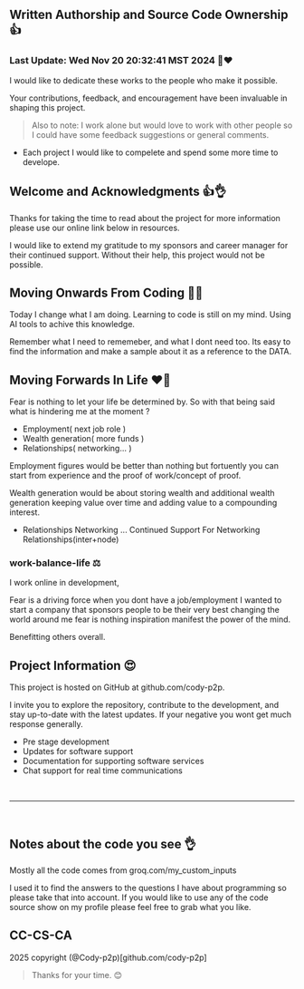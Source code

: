 ## Written Authorship and Source Code Ownership 👍
### Last Update: Wed Nov 20 20:32:41 MST 2024 🙌❤️

I would like to dedicate these works to the people who make it possible. 

Your contributions, feedback, and encouragement have been invaluable in shaping this project. 

> Also to note: I work alone but would love to work with other people so I could have some feedback suggestions or general comments.

- Each project I would like to compelete and spend some more time to develope.

## Welcome and Acknowledgments 👍👌

Thanks for taking the time to read about the project for more information please use our online
link below in resources.

I would like to extend my gratitude to my sponsors and career manager for their continued support. 
Without their help, this project would not be possible. 

## Moving Onwards From Coding 🧑‍💻

Today I change what I am doing.
Learning to code is still on my mind.
Using AI tools to achive this knowledge.

Remember what I need to rememeber, and what I dont need too.
Its easy to find the information and make a sample about it
as a reference to the DATA.

## Moving Forwards In Life ❤️🙌

Fear is nothing to let your life be determined by.
So with that being said what is hindering me at the moment ?

- Employment( next job role )
- Wealth generation( more funds )
- Relationships( networking... )

Employment figures would be better than nothing
but fortuently you can start from experience 
and the proof of work/concept of proof.

Wealth generation would be about storing wealth
and additional wealth generation keeping value
over time and adding value to a compounding interest.

- Relationships Networking ... Continued Support For Networking Relationships(inter+node)


### work-balance-life ⚖️

I work online in development,

Fear is a driving force when you dont have a job/employment
I wanted to start a company that sponsors people to be their 
very best changing the world around me fear is nothing
inspiration manifest the power of the mind. 

Benefitting others overall.

## Project Information 😍

This project is hosted on GitHub at github.com/cody-p2p. 

I invite you to explore the repository, contribute to the 
development, and stay up-to-date with the latest updates.
If your negative you wont get much response generally.

- Pre stage development
- Updates for software support
- Documentation for supporting software services
- Chat support for real time communications

<br>
<hr>
<br>

## Notes about the code you see 👌

Mostly all the code comes from groq.com/my_custom_inputs

I used it to find the answers to the questions I have about programming
so please take that into account. If you would like to use any of the code
source show on my profile please feel free to grab what you like.

## CC-CS-CA

2025 copyright (@Cody-p2p)[github.com/cody-p2p]

> Thanks for your time. 😊
